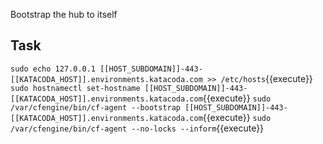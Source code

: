 Bootstrap the hub to itself

## Task
`sudo echo 127.0.0.1 [[HOST_SUBDOMAIN]]-443-[[KATACODA_HOST]].environments.katacoda.com >> /etc/hosts`{{execute}}
`sudo hostnamectl set-hostname [[HOST_SUBDOMAIN]]-443-[[KATACODA_HOST]].environments.katacoda.com`{{execute}}
`sudo /var/cfengine/bin/cf-agent --bootstrap [[HOST_SUBDOMAIN]]-443-[[KATACODA_HOST]].environments.katacoda.com`{{execute}}
`sudo /var/cfengine/bin/cf-agent --no-locks --inform`{{execute}}
